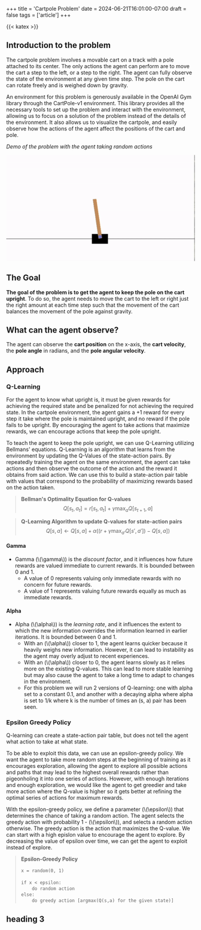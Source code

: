 +++
title = 'Cartpole Problem'
date = 2024-06-21T16:01:00-07:00
draft = false
tags = ['article']
+++

{{< katex >}}

## Introduction to the problem

The cartpole problem involves a movable cart on a track with a pole attached to its center. The only actions the agent can perform are to move the cart a step to the left, or a step to the right. The agent can fully observe the state of the environment at any given time step. The pole on the cart can rotate freely and is weighed down by gravity.

An environment for this problem is generously available in the OpenAI Gym library through the CartPole-v1 environment. This library provides all the necessary tools to set up the problem and interact with the environment, allowing us to focus on a solution of the problem instead of the details of the environment. It also allows us to visualize the cartpole, and easily observe how the actions of the agent affect the positions of the cart and pole.

*Demo of the problem with the agent taking random actions*

![image gif of cartpole with the agent taking random actions, the cartpole is not upright](./images/cartpole-random.gif)

## The Goal

**The goal of the problem is to get the agent to keep the pole on the cart upright**. To do so, the agent needs to move the cart to the left or right just the right amount at each time step such that the movement of the cart balances the movement of the pole against gravity.

## What can the agent observe?

The agent can observe the **cart position** on the x-axis, the **cart velocity**, the **pole angle** in radians, and the **pole angular velocity**.

## Approach

### Q-Learning

For the agent to know what upright is, it must be given rewards for achieving the required state and be penalized for not achieving the required state. In the cartpole environment, the agent gains a +1 reward for every step it take where the pole is maintained upright, and no reward if the pole fails to be upright. By encouraging the agent to take actions that maximize rewards, we can encourage actions that keep the pole upright.

To teach the agent to keep the pole upright, we can use Q-Learning utilizing Bellmans' equations. Q-Learning is an algorithm that learns from the environment by updating the Q-Values of the state-action pairs. By repeatedly training the agent on the same environment, the agent can take actions and then observe the outcome of the action and the reward it obtains from said action. We can use this to build a state-action pair table with values that correspond to the probability of maximizing rewards based on the action taken.

> **Bellman's Optimality Equation for Q-values**
$$
 Q[s_t, a_t] = r[s_t, a_t] + \gamma \max_a Q[s_{t+1}, a]
$$

> **Q-Learning Algorithm to update Q-values for state-action pairs**
$$
 Q[s, a] \leftarrow Q[s,a] + \alpha((r + \gamma \max_{a'}Q[s',a']) - Q[s,a])
$$

#### Gamma
- Gamma (\\(\gamma\\)) is the *discount factor*, and it influences how future rewards are valued immediate to current rewards. It is bounded between 0 and 1.
  - A value of 0 represents valuing only immediate rewards with no concern for future rewards.
  - A value of 1 represents valuing future rewards equally as much as immediate rewards.

#### Alpha
- Alpha (\\(\alpha\\)) is the *learning rate*, and it influences the extent to which the new information overrides the information learned in earlier iterations. It is bounded between 0 and 1.
  - With an (\\(\alpha\\)) closer to 1, the agent learns quicker because it heavily weighs new information. However, it can lead to instability as the agent may overly adjust to recent experiences.
  - With an (\\(\alpha\\)) closer to 0, the agent learns slowly as it relies more on the existing Q-values. This can lead to more stable learning but may also cause the agent to take a long time to adapt to changes in the environment.
  - For this problem we will run 2 versions of Q-learning: one with alpha set to a constant 0.1, and another with a decaying alpha where alpha is set to 1/k where k is the number of times an (s, a) pair has been seen.


### Epsilon Greedy Policy

Q-learning can create a state-action pair table, but does not tell the agent what action to take at what state.

To be able to exploit this data, we can use an epsilon-greedy policy. We want the agent to take more random steps at the beginning of training as it encourages exploration, allowing the agent to explore all possible actions and paths that may lead to the highest overall rewards rather than pigeonholing it into one series of actions. However, with enough iterations and enough exploration, we would like the agent to get greedier and take more action where the Q-value is higher so it gets better at refining the optimal series of actions for maximum rewards.

With the epsilon-greedy policy, we define a parameter (\\(\epsilon\\)) that determines the chance of taking a random action. The agent selects the greedy action with probability 1 - (\\(\epsilon\\)), and selects a random action otherwise. The greedy action is the action that maximizes the Q-value. We can start with a high epislon value to encourage the agent to explore. By decreasing the value of epsilon over time, we can get the agent to exploit instead of explore.

> **Epsilon-Greedy Policy**
> ``` python3
> x = random(0, 1)
> 
> if x < epsilon:
>     do random action
> else:
>     do greedy action [argmax(Q(s,a) for the given state)]
> ```


## heading 3